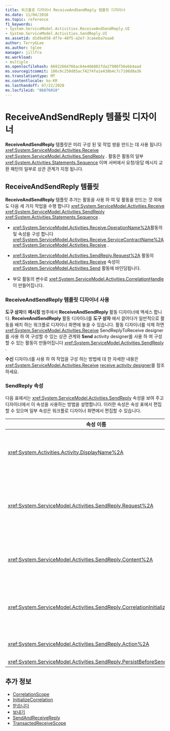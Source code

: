 ```yaml
---
title: 워크플로 디자이너 ReceiveAndSendReply 템플릿 디자이너
ms.date: 11/04/2016
ms.topic: reference
f1_keywords:
- System.ServiceModel.Activities.ReceiveAndSendReply.UI
- System.ServiceModel.Activities.SendReply.UI
ms.assetid: d1d9a058-df7e-48f5-a2e7-3caeeba7eaa6
author: TerryGLee
ms.author: tglee
manager: jillfra
ms.workload:
- multiple
ms.openlocfilehash: 66822664766ac64e466882fda27906f56ebb4aad
ms.sourcegitcommit: 186c0c250d85ac74274fa1e438b4c7c7108d8a36
ms.translationtype: MT
ms.contentlocale: ko-KR
ms.lasthandoff: 07/22/2020
ms.locfileid: "86876010"
---
```

# <a name="receiveandsendreply-template-designer"></a>ReceiveAndSendReply 템플릿 디자이너

**ReceiveAndSendReply** 템플릿은 미리 구성 된 및 작업 쌍을 만드는 데 사용 됩니다 <xref:System.ServiceModel.Activities.Receive> <xref:System.ServiceModel.Activities.SendReply> . 활동은 활동의 일부 <xref:System.Activities.Statements.Sequence> 이며 서버에서 요청/응답 메시지 교환 패턴의 일부로 상관 관계가 지정 됩니다.

## <a name="the-receiveandsendreply-template"></a>ReceiveAndSendReply 템플릿

**ReceiveAndSendReply** 템플릿 추가는 활동을 사용 하 여 및 활동을 만드는 것 외에도 다음 세 가지 작업을 수행 합니다 <xref:System.ServiceModel.Activities.Receive> <xref:System.ServiceModel.Activities.SendReply> <xref:System.Activities.Statements.Sequence> .

- <xref:System.ServiceModel.Activities.Receive.OperationName%2A>활동의 및 속성을 구성 합니다 <xref:System.ServiceModel.Activities.Receive.ServiceContractName%2A> <xref:System.ServiceModel.Activities.Receive> .

- <xref:System.ServiceModel.Activities.SendReply.Request%2A> 활동의 <xref:System.ServiceModel.Activities.Receive> 속성이 <xref:System.ServiceModel.Activities.Send> 활동에 바인딩됩니다.

- 부모 활동의 변수로 <xref:System.ServiceModel.Activities.CorrelationHandle>이 만들어집니다.

### <a name="use-the-receiveandsendreply-template-designer"></a>ReceiveAndSendReply 템플릿 디자이너 사용

**도구 상자**의 **메시징** 범주에서 **ReceiveAndSendReply** 활동 디자이너에 액세스 합니다. **ReceiveAndSendReply** 활동 디자이너를 **도구 상자** 에서 끌어다가 일반적으로 활동을 배치 하는 워크플로 디자이너 화면에 놓을 수 있습니다. 활동 디자이너를 삭제 하면 <xref:System.ServiceModel.Activities.Receive> SendReplyToReceive designer를 사용 하 여 구성할 수 있는 상관 관계와 **Send** activity designer를 사용 하 여 구성할 수 있는 활동이 만들어집니다 <xref:System.ServiceModel.Activities.SendReply> .

**수신** 디자이너를 사용 하 여 작업을 구성 하는 방법에 대 한 자세한 내용은 <xref:System.ServiceModel.Activities.Receive> [receive activity designer](../workflow-designer/receive-activity-designer.md)를 참조 하세요.

### <a name="properties-of-sendreply"></a>SendReply 속성

다음 표에서는 <xref:System.ServiceModel.Activities.SendReply> 속성을 보여 주고 디자이너에서 이 속성을 사용하는 방법을 설명합니다. 이러한 속성은 속성 표에서 편집할 수 있으며 일부 속성은 워크플로 디자이너 화면에서 편집할 수 있습니다.

| 속성 이름 | 필수 | 사용량 |
|-|----------|-|
| <xref:System.Activities.Activity.DisplayName%2A> | 거짓 | <xref:System.ServiceModel.Activities.SendReply> 활동의 선택적 이름입니다. 기본값은 SendReplyToReceive입니다.<br /><br /> 친숙 한에 기본값이 아닌 값을 사용 하는 것은 반드시 <xref:System.Activities.Activity.DisplayName%2A> 필요한 것은 아니지만 이러한 값을 사용 하는 것이 가장 좋습니다. |
| <xref:System.ServiceModel.Activities.SendReply.Request%2A> | True | 이 <xref:System.ServiceModel.Activities.Receive> 활동과 한 쌍을 이루는 <xref:System.ServiceModel.Activities.SendReply> 활동에 대한 참조입니다. 이 속성은 **null**이 아니어야 합니다. <xref:System.ServiceModel.Activities.Receive><xref:System.ServiceModel.Activities.SendReply>서버에서 및 활동을 함께 사용 하 여 요청/응답 메시징 패턴을 모델링할 수 있습니다. 이 속성 <xref:System.ServiceModel.Activities.Send> 은 쌍을 이루는 활동을 지정 합니다. 디자이너에서는 활동을 만든 활동에 자동으로 바인딩되기 때문에이 속성을 편집할 수 없습니다 <xref:System.ServiceModel.Activities.Send> <xref:System.ServiceModel.Activities.SendReply> . |
| <xref:System.ServiceModel.Activities.SendReply.Content%2A> | 거짓 | 받을 메시지 또는 매개 변수 콘텐츠를 지정합니다. <xref:System.ServiceModel.Activities.ReceiveMessageContent> 활동이거나 <xref:System.ServiceModel.Activities.ReceiveParametersContent> 활동일 수 있습니다. 속성 그리드에서 **콘텐츠** 필드 옆에 있는 줄임표 단추를 클릭 하거나 **수신** 활동 디자이너 화면에서 **콘텐츠** 레이블 옆에 있는 **정의** 단추를 클릭 하 여이 속성을 편집 합니다. 둘 다 **콘텐츠 정의** 대화 상자를 표시 합니다. 이 상자를 사용 하는 방법에 대 한 자세한 내용은 [콘텐츠 정의 대화 상자](../workflow-designer/content-definition-dialog-box.md) 항목을 참조 하세요. |
| <xref:System.ServiceModel.Activities.SendReply.CorrelationInitializers%2A> | 거짓 | 워크플로 내에서 이 <xref:System.ServiceModel.Activities.CorrelationInitializer> 활동을 구성하는 <xref:System.ServiceModel.Activities.CorrelationHandle> 개체를 여러 개 초기화하는 <xref:System.ServiceModel.Activities.Receive> 개체 컬렉션을 지정합니다. 속성 표에서 속성 옆의 줄임표 단추를 클릭 <xref:System.ServiceModel.Activities.SendReply.CorrelationInitializers%2A> 하 여 **상관 관계 이니셜라이저 추가** 대화 상자를 엽니다. 이 상자를 사용 하는 방법에 대 한 자세한 내용은 [CorrelationInitializers 추가 대화 상자](../workflow-designer/add-correlationinitializers-dialog-box.md) 항목을 참조 하세요. |
| <xref:System.ServiceModel.Activities.SendReply.Action%2A> | 거짓 | 메시지의 동작 헤더를 지정합니다. 명시적으로 설정 되지 않은 경우 해당 값의 기본값은 다음과 같습니다.<br /><br /> `https://tempuri.org/{service contract namespace}/{service contract name}/{operation name}` |
| <xref:System.ServiceModel.Activities.SendReply.PersistBeforeSend%2A> | 거짓 | 회신 메시지를 보내기 전에 워크플로 인스턴스를 유지할지 여부를 지정합니다. 기본 값은 **false**입니다. |

## <a name="see-also"></a>추가 정보

- [CorrelationScope](../workflow-designer/correlationscope-activity-designer.md)
- [InitializeCorrelation](../workflow-designer/initializecorrelation-activity-designer.md)
- [받습니다](../workflow-designer/receive-activity-designer.md)
- [보내기](../workflow-designer/send-activity-designer.md)
- [SendAndReceiveReply](../workflow-designer/sendandreceivereply-template-designer.md)
- [TransactedReceiveScope](../workflow-designer/transactedreceivescope-activity-designer.md)